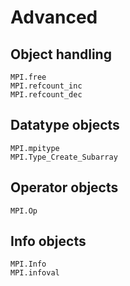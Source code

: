 # Advanced

## Object handling

```@docs
MPI.free
MPI.refcount_inc
MPI.refcount_dec
```

## Datatype objects

```@docs
MPI.mpitype
MPI.Type_Create_Subarray
```

## Operator objects

```@docs
MPI.Op
```

## Info objects

```@docs
MPI.Info
MPI.infoval
```

